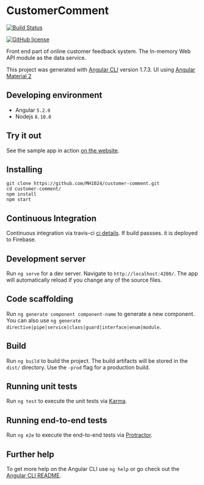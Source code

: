 # CustomerComment
[![Build Status](https://travis-ci.org/MH1024/customer-comment.svg?branch=master)](https://travis-ci.org/MH1024/customer-comment)

[![GitHub license](https://img.shields.io/github/license/MH1024/customer-comment)](https://github.com/MH1024/customer-comment)

Front end part of online customer feedback system. The In-memory Web API module as the data service.

This project was generated with [Angular CLI](https://github.com/angular/angular-cli) version 1.7.3. 
UI using [Angular Material 2](https://material.angular.io/)


## Developing environment

- Angular `5.2.0`
- Nodejs `8.10.0`

## Try it out

See the sample app in action [on the website](https://customercomment.herokuapp.com/).

## Installing

```shell
git clone https://github.com/MH1024/customer-comment.git
cd customer-comment/
npm install
npm start
```

## Continuous Integration

Continuous integration via travis-ci [ci details](https://travis-ci.org/MH1024/customer-comment).
If build passses. it is deployed to Firebase.

## Development server

Run `ng serve` for a dev server. Navigate to `http://localhost:4200/`. The app will automatically reload if you change any of the source files.

## Code scaffolding

Run `ng generate component component-name` to generate a new component. You can also use `ng generate directive|pipe|service|class|guard|interface|enum|module`.

## Build

Run `ng build` to build the project. The build artifacts will be stored in the `dist/` directory. Use the `-prod` flag for a production build.

## Running unit tests

Run `ng test` to execute the unit tests via [Karma](https://karma-runner.github.io).

## Running end-to-end tests

Run `ng e2e` to execute the end-to-end tests via [Protractor](http://www.protractortest.org/).

## Further help

To get more help on the Angular CLI use `ng help` or go check out the [Angular CLI README](https://github.com/angular/angular-cli/blob/master/README.md).
